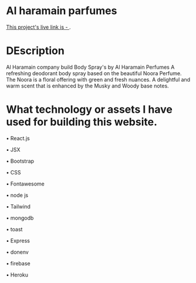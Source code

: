 
# Al haramain parfumes 
[This project's live link is - ](https://al-harmain-webapp.web.app/).


# DEscription 
Al Haramain company build Body Spray's by Al Haramain Perfumes A refreshing deodorant body spray based on the beautiful Noora Perfume. The Noora is a floral offering with green and fresh nuances. A delightful and warm scent that is enhanced by the Musky and Woody base notes.

# What technology or assets I have used for building this website.

• React.js

• JSX

• Bootstrap

• CSS

• Fontawesome

• node js 

• Tailwind

• mongodb

• toast

• Express

• donenv

• firebase

• Heroku

